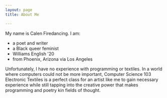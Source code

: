 ```yaml
---
layout: page
title: About Me

---
```


My name is Calen Firedancing. I am:

* a poet and writer
* a Black queer feminist
* Williams English '20
* from Phoenix, Arizona via Los Angeles

Unfortunately, I have no experience with programming or textiles. In a world where computers could not be more important, Computer Science 103 Electronic Textiles is a perfect class for an artist like me to gain necessary experience while still tapping into the creative power that makes programming and poetry kin fields of thought. 


